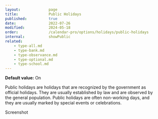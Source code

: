 ```yaml
---
layout:             page
title:              Public Holidays
published:          true
date:               2022-07-26
modified:           2024-05-18
order:              /calendar-pro/options/holidays/public-holidays
internal:           showPublic
related:
    - type-all.md
    - type-bank.md
    - type-observance.md
    - type-optional.md
    - type-school.md
---
```

**Default value:** On

Public holidays are holidays that are recognized by the government as official holidays. They are usually established by law and are observed by the general population. Public holidays are often non-working days, and they are usually marked by special events or celebrations.

<todo>Screenshot</todo>